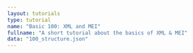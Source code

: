 ```yaml
---
layout: tutorials
type: tutorial
name: "Basic 100: XML and MEI"
fullname: "A short tutorial about the basics of XML & MEI"
data: "100_structure.json"
---
```


